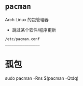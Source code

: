 # `pacman` 

Arch Linux 的包管理器

- 跳过某个软件/程序更新
```sh
/etc/pacman.conf
________________
```

# 孤包

sudo pacman -Rns $(pacman -Qtdq)
